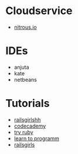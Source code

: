 # Cloudservice

* [nitrous.io](https://www.nitrous.io/)

# IDEs

* anjuta
* kate
* netbeans

# Tutorials

* [railsgirlshh](https://railsgirlshh.github.io/)
* [codecademy](http://www.codecademy.com/)
* [try ruby](http://tryruby.org/)
* [learn to programm](https://pine.fm/LearnToProgram/)
* [railsgirls](http://railsgirls.com/)
